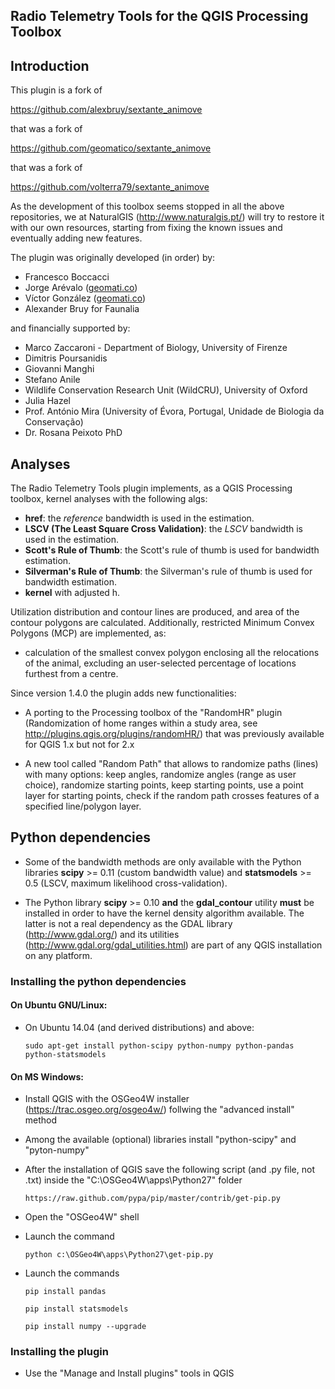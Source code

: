 Radio Telemetry Tools for the QGIS Processing Toolbox
-----------------------------------------------------

## Introduction

This plugin is a fork of

https://github.com/alexbruy/sextante_animove

that was a fork of

https://github.com/geomatico/sextante_animove

that was a fork of

https://github.com/volterra79/sextante_animove

As the development of this toolbox seems stopped in all the above repositories, we at NaturalGIS (http://www.naturalgis.pt/) will try to restore it with our own resources, starting from fixing the known issues and eventually adding new features.

The plugin was originally developed (in order) by:

* Francesco Boccacci
* Jorge Arévalo ([geomati.co](http://geomati.co))
* Víctor González ([geomati.co](http://geomati.co))
* Alexander Bruy for Faunalia

and financially supported by:

* Marco Zaccaroni - Department of Biology, University of Firenze
* Dimitris Poursanidis
* Giovanni Manghi
* Stefano Anile
* Wildlife Conservation Research Unit (WildCRU), University of Oxford
* Julia Hazel
* Prof. António Mira (University of Évora, Portugal, Unidade de Biologia da Conservação)
* Dr. Rosana Peixoto PhD

## Analyses

The Radio Telemetry Tools plugin implements, as a QGIS Processing toolbox, kernel analyses with the following algs:

* **href**: the *reference* bandwidth is used in the estimation.
* **LSCV (The Least Square Cross Validation)**: the *LSCV* bandwidth is used in the estimation.
* **Scott's Rule of Thumb**: the Scott's rule of thumb is used for bandwidth estimation.
* **Silverman's Rule of Thumb**: the Silverman's rule of thumb is used for bandwidth estimation.
* **kernel** with adjusted h.

Utilization distribution and contour lines are produced, and area of the contour polygons are calculated. Additionally, restricted Minimum Convex Polygons (MCP) are implemented, as:

* calculation of the smallest convex polygon enclosing all the relocations of the animal, excluding an user-selected percentage of locations furthest from a centre.

Since version 1.4.0 the plugin adds new functionalities:

* A porting to the Processing toolbox of the "RandomHR" plugin (Randomization of home ranges within a study area, see http://plugins.qgis.org/plugins/randomHR/) that was previously available for QGIS 1.x but not for 2.x

* A new tool called "Random Path" that allows to randomize paths (lines) with many options: keep angles, randomize angles (range as user choice), randomize starting points, keep starting points, use a point layer for starting points, check if the random path crosses features of a specified line/polygon layer.

## Python dependencies

* Some of the bandwidth methods are only available with the Python libraries **scipy** >= 0.11 (custom bandwidth value) and **statsmodels** >= 0.5 (LSCV, maximum likelihood cross-validation).

* The Python library **scipy** >= 0.10 **and** the **gdal_contour** utility **must** be installed in order to have the kernel density algorithm available. The latter is not a real dependency as the GDAL library (http://www.gdal.org/) and its utilities (http://www.gdal.org/gdal_utilities.html) are part of any QGIS installation on any platform.

### Installing the python dependencies

#### On Ubuntu GNU/Linux:

* On Ubuntu 14.04 (and derived distributions) and above:

    `sudo apt-get install python-scipy python-numpy python-pandas python-statsmodels`

#### On MS Windows:

* Install QGIS with the OSGeo4W installer (https://trac.osgeo.org/osgeo4w/) follwing the "advanced install" method

* Among the available (optional) libraries install "python-scipy" and "pyton-numpy"

* After the installation of QGIS save the following script (and .py file, not .txt) inside the "C:\OSGeo4W\apps\Python27" folder

    `https://raw.github.com/pypa/pip/master/contrib/get-pip.py`
    
* Open the "OSGeo4W" shell

* Launch the command 

    `python c:\OSGeo4W\apps\Python27\get-pip.py`
    
* Launch the commands

    `pip install pandas`
    
    `pip install statsmodels`
    
    `pip install numpy --upgrade`
    
### Installing the plugin

* Use the "Manage and Install plugins" tools in QGIS